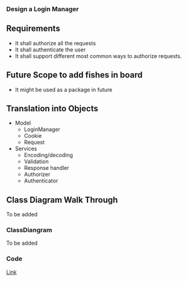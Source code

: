 ### Design a Login Manager

## Requirements
- It shall authorize all the requests
- It shall authenticate the user
- It shall support different most common ways to authorize requests.

## Future Scope to add fishes in board
- It might be used as a package in future

## Translation into Objects
  - Model
    - LoginManager
    - Cookie
    - Request
  - Services
    - Encoding/decoding
    - Validation
    - Response handler
    - Authorizer
    - Authenticator
 
## Class Diagram Walk Through
To be added


### ClassDiangram
To be added

### Code 
[Link](https://github.com/mkumar9009/BoilerPlates/tree/main/LoginPackage)